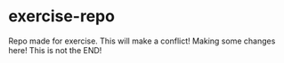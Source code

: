 # exercise-repo
Repo made for exercise.
This will make a conflict!
Making some changes here!
This is not the END!

